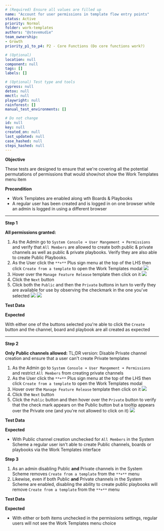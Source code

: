 ```yaml
---
# (Required) Ensure all values are filled up
name: "Account for user permissions in template flow entry points"
status: Active
priority: Normal
folder: work-templates
authors: "@stevemudie"
team_ownership: 
- Growth
priority_p1_to_p4: P2 - Core Functions (Do core functions work?)

# (Optional)
location: null
component: null
tags: []
labels: []

# (Optional) Test type and tools
cypress: null
detox: null
mmctl: null
playwright: null
rainforest: []
manual_test_environments: []

# Do not change
id: null
key: null
created_on: null
last_updated: null
case_hashed: null
steps_hashed: null
---
```


**Objective**

These tests are designed to ensure that we're covering all the potential permutations of permissions that would show/not show the Work Templates menu item

**Precondition**

- Work Templates are enabled along wth Boards & Playbooks
- A regular user has been created and is logged in on one browser while an admin is logged in using a different browser

---

**Step 1**

**All permissions granted:**
1. As the Admin go to `System Console ➜ User Mangement ➜ Permissions` and verify that `All Members` are allowed to create both public & private channels as well as public & private playbooks. Verify they are also able to create Public Playbooks.
2. As the User click the `**+**` Plus sign menu at the top of the LHS then click `Create from a template` to open the Work Templates modal
![](https://raw.githubusercontent.com/mattermost/mattermost-test-management/main/data/asset/work-templates/plus_menu.png)
3. Hover over the `Manage Feature Release` template then click on it
![](https://raw.githubusercontent.com/mattermost/mattermost-test-management/main/data/asset/work-templates/manage_feature_release.png)
4. Click the `Next` button 
5. Click both the `Public` and then the `Private` buttons in turn to verify they are available for use by observing the checkmark in the one you've selected
![](https://raw.githubusercontent.com/mattermost/mattermost-test-management/main/data/asset/work-templates/public_access_work_template.png)
![](https://raw.githubusercontent.com/mattermost/mattermost-test-management/main/data/asset/work-templates/private_access_work_template.png)

**Test Data**


**Expected**

With either one of the buttons selected you're able to click the `Create` button and the channel, board and playbook are all created as expected 

---

**Step 2**


**Only Public channels allowed:**
TL;DR version: Disable Private channel creation and ensure that a user can't create Private templates

1. As the Admin go to `System Console ➜ User Mangement ➜ Permissions` and restrict `All Members` from creating private channels
2. As the User click the `**+**` Plus sign menu at the top of the LHS then click `Create from a template` to open the Work Templates modal
3. Hover over the `Manage Feature Release` template then click on it
![](https://raw.githubusercontent.com/mattermost/mattermost-test-management/main/data/asset/work-templates/plus_menu.png)
4. Click the `Next` button 
5. Click the `Public` button and then hover over the `Private` button to verify that the check mark appears on the Public button but a tooltip appears over the Private one (and you're not allowed to click on it)
![](https://raw.githubusercontent.com/mattermost/mattermost-test-management/main/data/asset/work-templates/private_not_allowed_work_template.png)

**Test Data**


**Expected**

- With Public channel creation unchecked for `All Members` in the System Scheme a regular user isn't able to create Public channels, boards or playbooks via the Work Templates interface

**Step 3**

1. As an admin disabling Public **and** Private channels in the System Scheme removes `Create from a template` from the `**+**` menu
2. Likewise, even if both Public **and** Private channels in the System Scheme are enabled, disabling the ability to create public playbooks will remove `Create from a template` from the `**+**` menu

**Test Data**


**Expected**

- With either or both items unchecked in the permissions settings, regular users will not see the Work Templates menu choice
